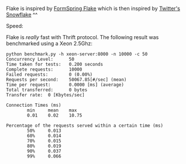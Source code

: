 Flake is inspired by [FormSpring Flake](https://github.com/formspring/flake) which is then inspired by [Twitter's Snowflake](https://github.com/twitter/snowflake) ^^

Speed:

Flake is *really* fast with Thrift protocol. The following result was benchmarked using a Xeon 2.5Ghz:

    python benchmark.py -h xeon-server:8000 -n 10000 -c 50
    Concurrency Level:      50
    Time taken for tests:   0.200 seconds
    Complete requests:      10000
    Failed requests:        0 (0.00%)
    Requests per second:    50067.85[#/sec] (mean)
    Time per request:       0.0000 [ms] (average)
    Total transferred:      0 bytes
    Transfer rate:  0 [Kbytes/sec]
    
    Connection Times (ms)
            min     mean    max
            0.01    0.02    10.75
    
    Percentage of the requests served within a certain time (ms)
            50%     0.013
            60%     0.014
            70%     0.015
            80%     0.019
            90%     0.037
            99%     0.066
  

